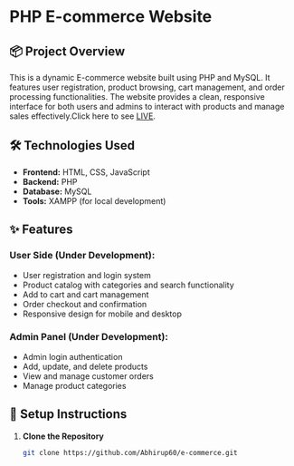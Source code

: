 # PHP E-commerce Website

## 📦 Project Overview

This is a dynamic E-commerce website built using PHP and MySQL. It features user registration, product browsing, cart management, and order processing functionalities. The website provides a clean, responsive interface for both users and admins to interact with products and manage sales effectively.Click here to see <a href="https://shopease.lovestoblog.com/">LIVE</a>. 

## 🛠️ Technologies Used

- **Frontend:** HTML, CSS, JavaScript
- **Backend:** PHP
- **Database:** MySQL
- **Tools:** XAMPP  (for local development)

## ✨ Features

### User Side (Under Development):
- User registration and login system
- Product catalog with categories and search functionality
- Add to cart and cart management
- Order checkout and confirmation
- Responsive design for mobile and desktop

### Admin Panel (Under Development):
- Admin login authentication
- Add, update, and delete products
- View and manage customer orders
- Manage product categories

## 🔧 Setup Instructions

1. **Clone the Repository**
   ```bash
   git clone https://github.com/Abhirup60/e-commerce.git

